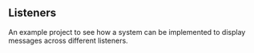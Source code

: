 ## Listeners

An example project to see how a system can be implemented to display messages across different listeners.

